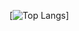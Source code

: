 [![Top Langs](https://github-readme-stats.vercel.app/api/top-langs/?username=cristiandiiorio&langs_count=5&layout=compact&theme=dark)]
